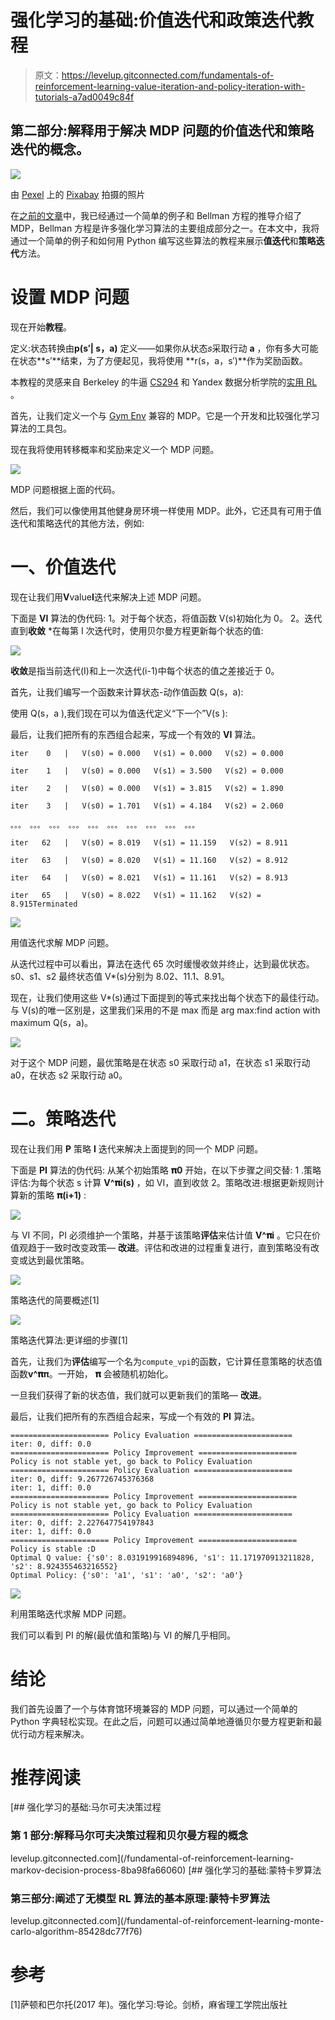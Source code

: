 # 强化学习的基础:价值迭代和政策迭代教程

> 原文：<https://levelup.gitconnected.com/fundamentals-of-reinforcement-learning-value-iteration-and-policy-iteration-with-tutorials-a7ad0049c84f>

## 第二部分:解释用于解决 MDP 问题的价值迭代和策略迭代的概念。

![](img/b2e1872b610e1489863213926063a78e.png)

由 [Pexel](https://www.pexels.com/) 上的 [Pixabay](https://www.pexels.com/@pixabay) 拍摄的照片

在[之前的文章](https://chaodeyu.medium.com/fundamental-of-reinforcement-learning-markov-decision-process-8ba98fa66060)中，我已经通过一个简单的例子和 Bellman 方程的推导介绍了 MDP，Bellman 方程是许多强化学习算法的主要组成部分之一。在本文中，我将通过一个简单的例子和如何用 Python 编写这些算法的教程来展示**值迭代**和**策略迭代**方法。

# 设置 MDP 问题

现在开始**教程**。

定义:状态转换由**p(s′| s，a)** 定义——如果你从状态𝑠采取行动 **a** ，你有多大可能在状态**s′**结束，为了方便起见，我将使用 **r(s，a，s′)**作为奖励函数。

本教程的灵感来自 Berkeley 的牛逼 [CS294](https://github.com/berkeleydeeprlcourse/homework) 和 Yandex 数据分析学院的[实用 RL](https://github.com/yandexdataschool/Practical_RL) 。

首先，让我们定义一个与 [Gym Env](https://gym.openai.com/) 兼容的 MDP。它是一个开发和比较强化学习算法的工具包。

现在我将使用转移概率和奖励来定义一个 MDP 问题。

![](img/9757f9b2963574ad68613404e1ac31da.png)

MDP 问题根据上面的代码。

然后，我们可以像使用其他健身房环境一样使用 MDP。此外，它还具有可用于值迭代和策略迭代的其他方法，例如:

# 一、价值迭代

现在让我们用**V**value**I**迭代来解决上述 MDP 问题。

下面是 **VI** 算法的伪代码:
1。对于每个状态，将值函数 V(s)初始化为 0。
2。迭代直到**收敛**
*在每第 I 次迭代时，使用贝尔曼方程更新每个状态的值:

![](img/e737c8caedb7764f11ef65fcaf7ebb9e.png)

**收敛**是指当前迭代(I)和上一次迭代(i-1)中每个状态的值之差接近于 0。

首先，让我们编写一个函数来计算状态-动作值函数 Q(s，a):

使用 Q(s，a ),我们现在可以为值迭代定义“下一个”V(s ):

最后，让我们把所有的东西组合起来，写成一个有效的 **VI** 算法。

```
iter    0   |   V(s0) = 0.000   V(s1) = 0.000   V(s2) = 0.000

iter    1   |   V(s0) = 0.000   V(s1) = 3.500   V(s2) = 0.000

iter    2   |   V(s0) = 0.000   V(s1) = 3.815   V(s2) = 1.890

iter    3   |   V(s0) = 1.701   V(s1) = 4.184   V(s2) = 2.060

。。。 。。。 。。。 。。。 。。。 。。。 。。。 。。。 。。。 。。。

iter   62   |   V(s0) = 8.019   V(s1) = 11.159   V(s2) = 8.911

iter   63   |   V(s0) = 8.020   V(s1) = 11.160   V(s2) = 8.912

iter   64   |   V(s0) = 8.021   V(s1) = 11.161   V(s2) = 8.913

iter   65   |   V(s0) = 8.022   V(s1) = 11.162   V(s2) = 8.915Terminated
```

![](img/5ca7e7e512518a9f0198644b4b333f79.png)

用值迭代求解 MDP 问题。

从迭代过程中可以看出，算法在迭代 65 次时缓慢收敛并终止，达到最优状态。s0、s1、s2 最终状态值 V*(s)分别为 8.02、11.1、8.91。

现在，让我们使用这些 V*(s)通过下面提到的等式来找出每个状态下的最佳行动。与 V(s)的唯一区别是，这里我们采用的不是 max 而是 arg max:find action with maximum Q(s，a)。

![](img/741848d06d53c1f87c283c7d12a2ca9d.png)

对于这个 MDP 问题，最优策略是在状态 s0 采取行动 a1，在状态 s1 采取行动 a0，在状态 s2 采取行动 a0。

# 二。策略迭代

现在让我们用 **P** 策略 **I** 迭代来解决上面提到的同一个 MDP 问题。

下面是 **PI** 算法的伪代码:
从某个初始策略 **𝛑0** 开始，在以下步骤之间交替:
1 .策略评估:为每个状态 s 计算 **V^𝛑i(s)** ，如 VI，直到收敛
2。策略改进:根据更新规则计算新的策略 **𝛑(i+1)** :

![](img/176fe61a78f77852d0c1c7d4f6378430.png)

与 VI 不同，PI 必须维护一个策略，并基于该策略**评估**来估计值 **V^𝛑i** 。它只在价值观趋于一致时改变政策— **改进**。评估和改进的过程重复进行，直到策略没有改变或达到最优策略。

![](img/d800aae01826d9169023cfb97c259ce1.png)

策略迭代的简要概述[1]

![](img/1a41c98132633e1c2c4438a1a89e6dc4.png)

策略迭代算法:更详细的步骤[1]

首先，让我们为**评估**编写一个名为`compute_vpi`的函数，它计算任意策略的状态值函数**v^𝛑**𝛑。一开始， **𝛑** 会被随机初始化。

一旦我们获得了新的状态值，我们就可以更新我们的策略— **改进**。

最后，让我们把所有的东西组合起来，写成一个有效的 **PI** 算法。

```
====================== Policy Evaluation ======================
iter: 0, diff: 0.0
====================== Policy Improvement ======================
Policy is not stable yet, go back to Policy Evaluation
====================== Policy Evaluation ======================
iter: 0, diff: 9.267726745376368
iter: 1, diff: 0.0
====================== Policy Improvement ======================
Policy is not stable yet, go back to Policy Evaluation
====================== Policy Evaluation ======================
iter: 0, diff: 2.227647754197843
iter: 1, diff: 0.0
====================== Policy Improvement ======================
Policy is stable :D
Optimal Q value: {'s0': 8.031919916894896, 's1': 11.171970913211828, 's2': 8.924355463216552}
Optimal Policy: {'s0': 'a1', 's1': 'a0', 's2': 'a0'}
```

![](img/5dd19693184f950329fd342fc8301953.png)

利用策略迭代求解 MDP 问题。

我们可以看到 PI 的解(最优值和策略)与 VI 的解几乎相同。

# 结论

我们首先设置了一个与体育馆环境兼容的 MDP 问题，可以通过一个简单的 Python 字典轻松实现。在此之后，问题可以通过简单地遵循贝尔曼方程更新和最优行动方程来解决。

# 推荐阅读

[](/fundamental-of-reinforcement-learning-markov-decision-process-8ba98fa66060) [## 强化学习的基础:马尔可夫决策过程

### 第 1 部分:解释马尔可夫决策过程和贝尔曼方程的概念

levelup.gitconnected.com](/fundamental-of-reinforcement-learning-markov-decision-process-8ba98fa66060) [](/fundamental-of-reinforcement-learning-monte-carlo-algorithm-85428dc77f76) [## 强化学习的基础:蒙特卡罗算法

### 第三部分:阐述了无模型 RL 算法的基本原理:蒙特卡罗算法

levelup.gitconnected.com](/fundamental-of-reinforcement-learning-monte-carlo-algorithm-85428dc77f76) 

# 参考

[1]萨顿和巴尔托(2017 年)。强化学习:导论。剑桥，麻省理工学院出版社